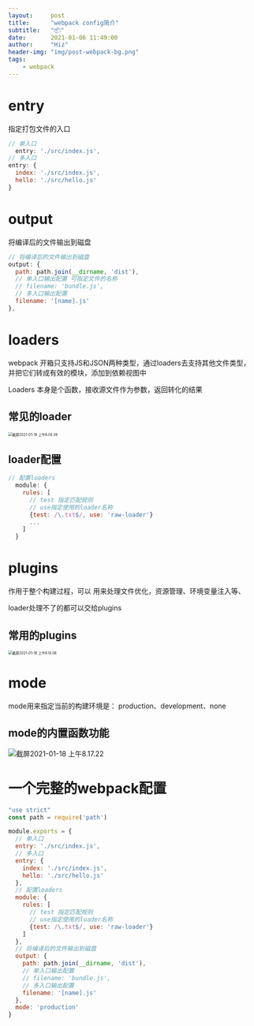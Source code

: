 ```yaml
---
layout:     post
title:      "webpack config简介"
subtitle:   "📦"
date:       2021-01-06 11:49:00
author:     "Hiz"
header-img: "img/post-webpack-bg.png"
tags:
    - webpack
---
```


# entry
指定打包文件的入口

```javascript
// 单入口
  entry: './src/index.js',
// 多入口
entry: {
  index: './src/index.js',
  hello: './src/hello.js'
}
```

# output

 将编译后的文件输出到磁盘

```javascript
// 将编译后的文件输出到磁盘
output: {
  path: path.join(__dirname, 'dist'),
  // 单入口输出配置 可指定文件的名称
  // filename: 'bundle.js',
  // 多入口输出配置
  filename: '[name].js'
},
```

# loaders

webpack 开箱只支持JS和JSON两种类型，通过loaders去支持其他文件类型，并把它们转成有效的模块，添加到依赖视图中

Loaders 本身是个函数，接收源文件作为参数，返回转化的结果

## 常见的loader

<img src="https://gitee.com/inkkk0516/typora/raw/master/%E6%88%AA%E5%B1%8F2021-01-18%20%E4%B8%8A%E5%8D%888.04.39.png" alt="截屏2021-01-18 上午8.04.39" style="zoom:50%;" />

## loader配置

```javascript
// 配置loaders
  module: {
    rules: [
      // test 指定匹配规则
      // use指定使用的loader名称
      {test: /\.txt$/, use: 'raw-loader'}
      ...
    ]
  }
```

# plugins

作用于整个构建过程，可以 用来处理文件优化，资源管理、环境变量注入等、

loader处理不了的都可以交给plugins

## 常用的plugins

<img src="https://gitee.com/inkkk0516/typora/raw/master/%E6%88%AA%E5%B1%8F2021-01-18%20%E4%B8%8A%E5%8D%888.14.06.png" alt="截屏2021-01-18 上午8.14.06" style="zoom:50%;" />

# mode

mode用来指定当前的构建环境是： production、development、none

## mode的内置函数功能

![截屏2021-01-18 上午8.17.22](https://gitee.com/inkkk0516/typora/raw/master/%E6%88%AA%E5%B1%8F2021-01-18%20%E4%B8%8A%E5%8D%888.17.22.png)

# 一个完整的webpack配置
```javascript
"use strict"
const path = require('path')

module.exports = {
  // 单入口
  entry: './src/index.js',
  // 多入口
  entry: {
    index: './src/index.js',
    hello: './src/hello.js'
  },
  // 配置loaders
  module: {
    rules: [
      // test 指定匹配规则
      // use指定使用的loader名称
      {test: /\.txt$/, use: 'raw-loader'}
    ]
  },
  // 将编译后的文件输出到磁盘
  output: {
    path: path.join(__dirname, 'dist'),
    // 单入口输出配置
    // filename: 'bundle.js',
    // 多入口输出配置
    filename: '[name].js'
  },
  mode: 'production'
}
```